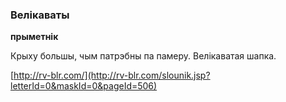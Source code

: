 ### Велікаваты
**прыметнік**

Крыху большы, чым патрэбны па памеру. Велікаватая шапка.

<a rel="author">[http://rv-blr.com/](http://rv-blr.com/slounik.jsp?letterId=0&maskId=0&pageId=506)</a>
